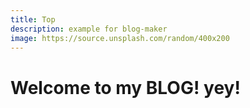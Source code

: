 ```yaml
---
title: Top
description: example for blog-maker
image: https://source.unsplash.com/random/400x200
---
```


# Welcome to my BLOG! yey!

